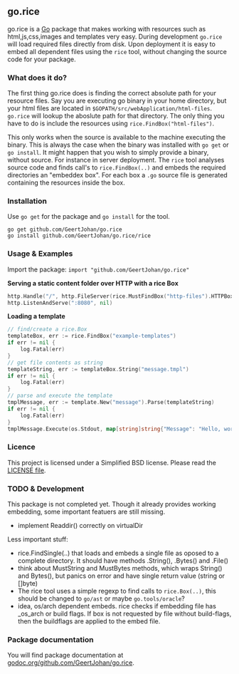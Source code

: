 ## go.rice

go.rice is a [Go](http://golang.org) package that makes working with resources such as html,js,css,images and templates very easy. During development `go.rice` will load required files directly from disk. Upon deployment it is easy to embed all dependent files using the `rice` tool, without changing the source code for your package.

### What does it do?
The first thing go.rice does is finding the correct absolute path for your resource files. Say you are executing go binary in your home directory, but your html files are located in `$GOPATH/src/webApplication/html-files`. `go.rice` will lookup the aboslute path for that directory. The only thing you have to do is include the resources using `rice.FindBox("html-files")`.

This only works when the source is available to the machine executing the binary. This is always the case when the binary was installed with `go get` or `go install`. It might happen that you wish to simply provide a binary, without source. For instance in server deployment. The `rice` tool analyses source code and finds call's to `rice.FindBox(..)` and embeds the required directories an "embeddex box". For each box a `.go` source file is generated containing the resources inside the box.

### Installation

Use `go get` for the package and `go install` for the tool.
```
go get github.com/GeertJohan/go.rice
go install github.com/GeertJohan/go.rice/rice
```

### Usage & Examples

Import the package: `import "github.com/GeertJohan/go.rice"`

**Serving a static content folder over HTTP with a rice Box**
```go
http.Handle("/", http.FileServer(rice.MustFindBox("http-files").HTTPBox()))
http.ListenAndServe(":8080", nil)
```

**Loading a template**
```go
// find/create a rice.Box
templateBox, err := rice.FindBox("example-templates")
if err != nil {
	log.Fatal(err)
}
// get file contents as string
templateString, err := templateBox.String("message.tmpl")
if err != nil {
	log.Fatal(err)
}
// parse and execute the template
tmplMessage, err := template.New("message").Parse(templateString)
if err != nil {
	log.Fatal(err)
}
tmplMessage.Execute(os.Stdout, map[string]string{"Message": "Hello, world!"})

```

### Licence

This project is licensed under a Simplified BSD license. Please read the [LICENSE file][license].


### TODO & Development
This package is not completed yet. Though it already provides working embedding, some important featuers are still missing.
 - implement Readdir() correctly on virtualDir

Less important stuff:
 - rice.FindSingle(..) that loads and embeds a single file as oposed to a complete directory. It should have methods .String(), .Bytes() and .File()
 - think about MustString and MustBytes methods, which wraps String() and Bytes(), but panics on error and have single return value (string or []byte)
 - The rice tool uses a simple regexp to find calls to `rice.Box(..)`, this should be changed to `go/ast` or maybe `go.tools/oracle`?
 - idea, os/arch dependent embeds. rice checks if embedding file has _os_arch or build flags. If box is not requested by file without build-flags, then the buildflags are applied to the embed file.

### Package documentation

You will find package documentation at [godoc.org/github.com/GeertJohan/go.rice][godoc].


 [license]: https://github.com/GeertJohan/go.rice/blob/master/LICENSE
 [godoc]: http://godoc.org/github.com/GeertJohan/go.rice